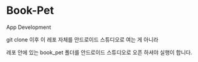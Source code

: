 # Book-Pet
App Development

git clone 이후 이 레포 자체를 안드로이드 스튜디오로 여는 게 아니라 

레포 안에 있는 book_pet 폴더를 안드로이드 스튜디오로 오픈 하셔야 실행이 합니다.  
